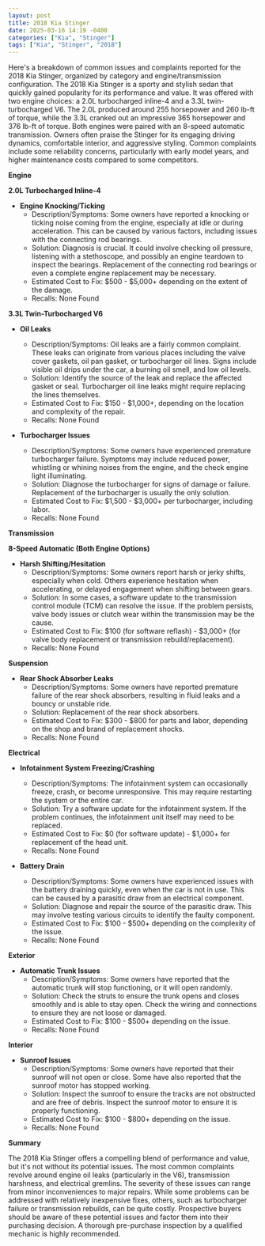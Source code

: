 ```yaml
---
layout: post
title: 2018 Kia Stinger
date: 2025-03-16 14:19 -0400
categories: ["Kia", "Stinger"]
tags: ["Kia", "Stinger", "2018"]
---
```

Here's a breakdown of common issues and complaints reported for the 2018 Kia Stinger, organized by category and engine/transmission configuration. The 2018 Kia Stinger is a sporty and stylish sedan that quickly gained popularity for its performance and value. It was offered with two engine choices: a 2.0L turbocharged inline-4 and a 3.3L twin-turbocharged V6. The 2.0L produced around 255 horsepower and 260 lb-ft of torque, while the 3.3L cranked out an impressive 365 horsepower and 376 lb-ft of torque. Both engines were paired with an 8-speed automatic transmission. Owners often praise the Stinger for its engaging driving dynamics, comfortable interior, and aggressive styling. Common complaints include some reliability concerns, particularly with early model years, and higher maintenance costs compared to some competitors.

**Engine**

**2.0L Turbocharged Inline-4**

*   **Engine Knocking/Ticking**
    *   Description/Symptoms: Some owners have reported a knocking or ticking noise coming from the engine, especially at idle or during acceleration. This can be caused by various factors, including issues with the connecting rod bearings.
    *   Solution: Diagnosis is crucial. It could involve checking oil pressure, listening with a stethoscope, and possibly an engine teardown to inspect the bearings. Replacement of the connecting rod bearings or even a complete engine replacement may be necessary.
    *   Estimated Cost to Fix: $500 - $5,000+ depending on the extent of the damage.
    *   Recalls: None Found

**3.3L Twin-Turbocharged V6**

*   **Oil Leaks**
    *   Description/Symptoms: Oil leaks are a fairly common complaint. These leaks can originate from various places including the valve cover gaskets, oil pan gasket, or turbocharger oil lines. Signs include visible oil drips under the car, a burning oil smell, and low oil levels.
    *   Solution: Identify the source of the leak and replace the affected gasket or seal. Turbocharger oil line leaks might require replacing the lines themselves.
    *   Estimated Cost to Fix: $150 - $1,000+, depending on the location and complexity of the repair.
    *   Recalls: None Found

*   **Turbocharger Issues**
    *   Description/Symptoms: Some owners have experienced premature turbocharger failure. Symptoms may include reduced power, whistling or whining noises from the engine, and the check engine light illuminating.
    *   Solution: Diagnose the turbocharger for signs of damage or failure. Replacement of the turbocharger is usually the only solution.
    *   Estimated Cost to Fix: $1,500 - $3,000+ per turbocharger, including labor.
    *   Recalls: None Found

**Transmission**

**8-Speed Automatic (Both Engine Options)**

*   **Harsh Shifting/Hesitation**
    *   Description/Symptoms: Some owners report harsh or jerky shifts, especially when cold. Others experience hesitation when accelerating, or delayed engagement when shifting between gears.
    *   Solution: In some cases, a software update to the transmission control module (TCM) can resolve the issue. If the problem persists, valve body issues or clutch wear within the transmission may be the cause.
    *   Estimated Cost to Fix: $100 (for software reflash) - $3,000+ (for valve body replacement or transmission rebuild/replacement).
    *   Recalls: None Found

**Suspension**

*   **Rear Shock Absorber Leaks**
    *   Description/Symptoms: Some owners have reported premature failure of the rear shock absorbers, resulting in fluid leaks and a bouncy or unstable ride.
    *   Solution: Replacement of the rear shock absorbers.
    *   Estimated Cost to Fix: $300 - $800 for parts and labor, depending on the shop and brand of replacement shocks.
    *   Recalls: None Found

**Electrical**

*   **Infotainment System Freezing/Crashing**
    *   Description/Symptoms: The infotainment system can occasionally freeze, crash, or become unresponsive. This may require restarting the system or the entire car.
    *   Solution: Try a software update for the infotainment system. If the problem continues, the infotainment unit itself may need to be replaced.
    *   Estimated Cost to Fix: $0 (for software update) - $1,000+ for replacement of the head unit.
    *   Recalls: None Found

*   **Battery Drain**
    *   Description/Symptoms: Some owners have experienced issues with the battery draining quickly, even when the car is not in use. This can be caused by a parasitic draw from an electrical component.
    *   Solution: Diagnose and repair the source of the parasitic draw. This may involve testing various circuits to identify the faulty component.
    *   Estimated Cost to Fix: $100 - $500+ depending on the complexity of the issue.
    *   Recalls: None Found

**Exterior**

*   **Automatic Trunk Issues**
    *   Description/Symptoms: Some owners have reported that the automatic trunk will stop functioning, or it will open randomly.
    *   Solution: Check the struts to ensure the trunk opens and closes smoothly and is able to stay open. Check the wiring and connections to ensure they are not loose or damaged.
    *   Estimated Cost to Fix: $100 - $500+ depending on the issue.
    *   Recalls: None Found

**Interior**

*   **Sunroof Issues**
    *   Description/Symptoms: Some owners have reported that their sunroof will not open or close. Some have also reported that the sunroof motor has stopped working.
    *   Solution: Inspect the sunroof to ensure the tracks are not obstructed and are free of debris. Inspect the sunroof motor to ensure it is properly functioning.
    *   Estimated Cost to Fix: $100 - $800+ depending on the issue.
    *   Recalls: None Found

**Summary**

The 2018 Kia Stinger offers a compelling blend of performance and value, but it's not without its potential issues. The most common complaints revolve around engine oil leaks (particularly in the V6), transmission harshness, and electrical gremlins. The severity of these issues can range from minor inconveniences to major repairs. While some problems can be addressed with relatively inexpensive fixes, others, such as turbocharger failure or transmission rebuilds, can be quite costly. Prospective buyers should be aware of these potential issues and factor them into their purchasing decision. A thorough pre-purchase inspection by a qualified mechanic is highly recommended.


